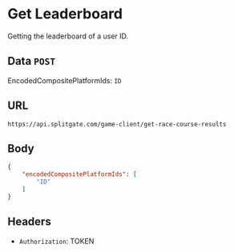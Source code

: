 # Get Leaderboard
Getting the leaderboard of a user ID.

## Data `POST`
EncodedCompositePlatformIds: `ID`	 

## URL

`https://api.splitgate.com/game-client/get-race-course-results`

## Body
```json
{
	"encodedCompositePlatformIds": [
		"ID"
	]
}
```

## Headers
- `Authorization`: TOKEN